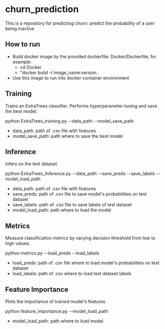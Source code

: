 # churn_prediction

This is a repository for predicting churn: predict the probability of a user being inactive

## How to run

* Build docker image by the provided dockerfile: Docker/Dockerfile, for example:<br>
  * cd Docker <br>
  * "docker build -t image_name:version . <br>
* Use this image to run into docker container environment<br>

## Training

Trains an ExtraTrees classifier. Performs hyperparameter tuning and save the best model.

python ExtraTrees_training.py --data_path --model_save_path

* data_path: path of .csv file with features
* model_save_path: path where to save the best model

## Inference

Infers on the test dataset.

python ExtraTrees_Inference.py --data_path --save_preds --save_labels --model_load_path

* data_path: path of .csv file with features
* save_preds: path of .csv file to save model's probabilities on test dataset
* save_labels: path of .csv file to save labels of test dataset
* model_load_path: path where to load the model

## Metrics

Measure classification metrics by varying decision threshold from low to high values.

python metrics.py --load_preds --load_labels

* load_preds: path of .csv file where to load model's probabilities on test dataset
* load_labels: path of .csv where to load test dataset labels 

## Feature Importance

Plots the importance of trained model's features.

python feature_importance.py --model_load_path 

* model_load_path: path where to load model

